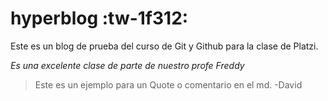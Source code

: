 # hyperblog :tw-1f312:
Este es un blog de prueba del curso de Git y Github para la clase de Platzi.

*Es una excelente clase de parte de nuestro profe Freddy*

>Este es un ejemplo para un Quote o comentario en el md.
>-David

